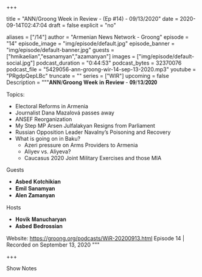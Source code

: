
+++

title = "ANN/Groong Week in Review - (Ep #14) - 09/13/2020"
date = 2020-09-14T02:47:04
draft = false
explicit = "no"

aliases = ["/14"]
author = "Armenian News Network - Groong"
episode = "14"
episode_image = "img/episode/default.jpg"
episode_banner = "img/episode/default-banner.jpg"
guests = ["hmikaelian","esanamyan","azamanyan"]
images = ["img/episode/default-social.jpg"]
podcast_duration = "0:44:53"
podcast_bytes = 32370076
podcast_file = "5429056-ann-groong-wir-14-sep-13-2020.mp3"
youtube = "PRgdpQepLBc"
truncate = ""
series = ["WIR"]
upcoming = false
Description = """𝐀𝐍𝐍/𝐆𝐫𝐨𝐨𝐧𝐠 𝐖𝐞𝐞𝐤 𝐢𝐧 𝐑𝐞𝐯𝐢𝐞𝐰 - 𝟎𝟗/𝟏𝟑/𝟐𝟎𝟐𝟎

Topics:
- Electoral Reforms in Armenia
- Journalist Dana Mazalová passes away
- ANSEF Reorganization
- My Step MP Arsen Julfalakyan Resigns from Parliament
- Russian Opposition Leader Navalny’s Poisoning and Recovery
- What is going on in Baku?
    - Azeri pressure on Arms Providers to Armenia
    - Aliyev vs. Aliyeva?
    - Caucasus 2020 Joint Military Exercises and those MIA


Guests
- 𝐀𝐬𝐛𝐞𝐝 𝐊𝐨𝐭𝐜𝐡𝐢𝐤𝐢𝐚𝐧
- 𝐄𝐦𝐢𝐥 𝐒𝐚𝐧𝐚𝐦𝐲𝐚𝐧
- 𝐀𝐥𝐞𝐧 𝐙𝐚𝐦𝐚𝐧𝐲𝐚𝐧

Hosts
- 𝐇𝐨𝐯𝐢𝐤 𝐌𝐚𝐧𝐮𝐜𝐡𝐚𝐫𝐲𝐚𝐧
- 𝐀𝐬𝐛𝐞𝐝 𝐁𝐞𝐝𝐫𝐨𝐬𝐬𝐢𝐚𝐧

Website: https://groong.org/podcasts/WiR-20200913.html
Episode 14 | Recorded on September 13, 2020
"""

+++

Show Notes

